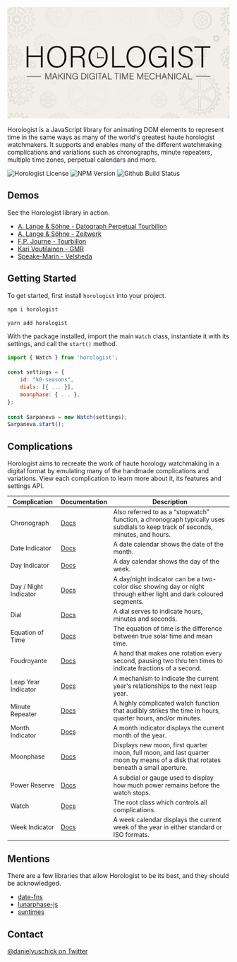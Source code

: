 <p align="center">
  <img src="/assets/horologist-repo-image.jpg" alt="Horologist Logo - Making digital time mechanical" />
</p>

Horologist is a JavaScript library for animating DOM elements to represent time in the same ways as
many of the world's greatest haute horologist watchmakers. It supports and enables many of the
different watchmaking complications and variations such as chronographs, minute repeaters, multiple
time zones, perpetual calendars and more.

![Horologist License](https://img.shields.io/github/license/yuschick/horologist?style=for-the-badge)
![NPM Version](https://img.shields.io/npm/v/horologist?style=for-the-badge)
![Github Build Status](https://img.shields.io/github/workflow/status/yuschick/Horologist/horologist-ci?style=for-the-badge)

## Demos

See the Horologist library in action.

-   [A. Lange & Söhne - Datograph Perpetual Tourbillon](https://codepen.io/DanielYuschick/pen/gOemjmY)
-   [A. Lange & Söhne - Zeitwerk](https://codepen.io/DanielYuschick/pen/QyoPoq)
-   [F.P. Journe - Tourbillon](https://codepen.io/DanielYuschick/pen/yYeRPm)
-   [Kari Voutilainen - GMR](https://codepen.io/DanielYuschick/pen/wvmJMEX)
-   [Speake-Marin - Velsheda](https://codepen.io/DanielYuschick/pen/ZYLdmQ)

## Getting Started

To get started, first install `horologist` into your project.

```bash
npm i horologist
```

```
yarn add horologist
```

With the package installed, import the main `Watch` class, instantiate it with its settings, and
call the `start()` method.

```jsx
import { Watch } from 'horologist';

const settings = {
    id: "k0-seasons",
    dials: [{ ... }],
    moonphase: { ... },
};

const Sarpaneva = new Watch(settings);
Sarpaneva.start();
```

## Complications

Horologist aims to recreate the work of haute horology watchmaking in a digital format by emulating
many of the handmade complications and variations. View each complication to learn more about it,
its features and settings API.

| Complication          | Documentation                               | Description                                                                                                                       |
| --------------------- | ------------------------------------------- | --------------------------------------------------------------------------------------------------------------------------------- |
| Chronograph           | [Docs](./src/components/Chronograph/)       | Also referred to as a “stopwatch” function, a chronograph typically uses subdials to keep track of seconds, minutes, and hours.   |
| Date Indicator        | [Docs](./src/components/DateIndicator/)     | A date calendar shows the date of the month.                                                                                      |
| Day Indicator         | [Docs](./src/components/DayIndicator/)      | A day calendar shows the day of the week.                                                                                         |
| Day / Night Indicator | [Docs](./src/components/DayNightIndicator/) | A day/night indicator can be a two-color disc showing day or night through either light and dark coloured segments.               |
| Dial                  | [Docs](./src/components/Dial/)              | A dial serves to indicate hours, minutes and seconds.                                                                             |
| Equation of Time      | [Docs](./src/components/EquationOfTime/)    | The equation of time is the difference between true solar time and mean time.                                                     |
| Foudroyante           | [Docs](./src/components/Foudroyante/)       | A hand that makes one rotation every second, pausing two thru ten times to indicate fractions of a second.                        |
| Leap Year Indicator   | [Docs](./src/components/LeapYearIndicator/) | A mechanism to indicate the current year's relationships to the next leap year.                                                   |
| Minute Repeater       | [Docs](./src/components/MinuteRepeater/)    | A highly complicated watch function that audibly strikes the time in hours, quarter hours, and/or minutes.                        |
| Month Indicator       | [Docs](./src/components/MonthIndicator/)    | A month indicator displays the current month of the year.                                                                         |
| Moonphase             | [Docs](./src/components/Moonphase/)         | Displays new moon, first quarter moon, full moon, and last quarter moon by means of a disk that rotates beneath a small aperture. |
| Power Reserve         | [Docs](./src/components/PowerReserve/)      | A subdial or gauge used to display how much power remains before the watch stops.                                                 |
| Watch                 | [Docs](./src/components/Watch/)             | The root class which controls all complications.                                                                                  |
| Week Indicator        | [Docs](./src/components/WeekIndicator/)     | A week calendar displays the current week of the year in either standard or ISO formats.                                          |

## Mentions

There are a few libraries that allow Horologist to be its best, and they should be acknowledged.

-   [date-fns](https://date-fns.org/)
-   [lunarphase-js](https://github.com/jasonsturges/lunarphase-js)
-   [suntimes](https://github.com/doniseferi/suntimes)

## Contact

[@danielyuschick on Twitter](http://www.twitter.com/danielyuschick)
